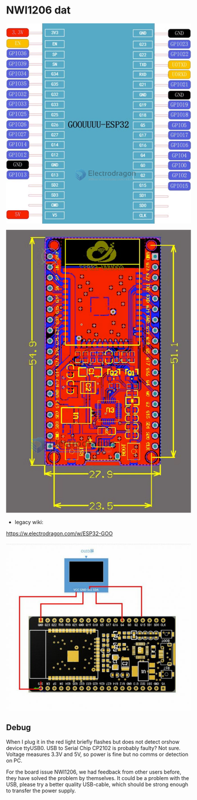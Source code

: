 
# NWI1206 dat 

![](56-35-18-04-08-2023.png)

![](28-36-18-04-08-2023.png)

- legacy wiki: 

https://w.electrodragon.com/w/ESP32-GOO

![](09-42-16-29-08-2023.png)


## Debug 

When I plug it in the red light briefly flashes but does not detect orshow device ttyUSB0.  USB to Serial Chip CP2102 is probably faulty?
Not sure. Voltage measures 3.3V and 5V, so power is fine but no comms or detection on PC.

For the board issue NWI1206, we had feedback from other users before, they have solved the problem by themselves. 
It could be a problem with the USB, please try a better quality USB-cable, which should be strong enough to transfer the power supply.